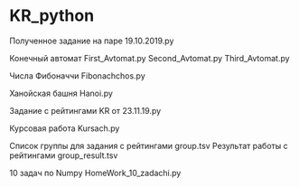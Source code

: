 # KR_python

Полученное задание на паре
19.10.2019.py  

Конечный автомат
First_Avtomat.py 
Second_Avtomat.py
Third_Avtomat.py

Числа Фибоначчи
Fibonachchos.py 
 
Ханойская башня
Hanoi.py 

Задание с рейтингами 
KR от 23.11.19.py 

Курсовая работа
Kursach.py 

Список группы для задания с рейтингами
group.tsv 
Результат работы с рейтингами
group_result.tsv

10 задач по Numpy
HomeWork_10_zadachi.py
